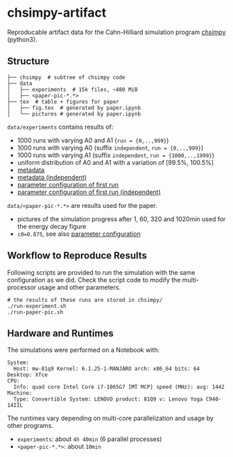 # chsimpy-artifact

Reproducable artifact data for the Cahn-Hilliard simulation program [chsimpy](https://github.com/uncertaintyhub/chsimpy) (python3).

## Structure

```
├── chsimpy  # subtree of chsimpy code
├── data
│   ├── experiments  # 15k files, ~480 MiB
│   ├── <paper-pic-*.*>
├── tex  # table + figures for paper
│   ├── fig.tex  # generated by paper.ipynb
│   └── pictures # generated by paper.ipynb
```

`data/experiments` contains results of:

- 1000 runs with varying A0 and A1 (`run = {0,..,999}`)
- 1000 runs with varying A0 (suffix `independent`, `run = {0,..,999}`)
- 1000 runs with varying A1 (suffix `independent`, `run = {1000,..,1999}`)
- uniform distribution of A0 and A1 with a variation of [99.5%, 100.5%]
- [metadata](data/experiments/0.89-uniform-2023-metadata.csv)
- [metadata (independent)](data/experiments/0.89-uniform-2023-independent-metadata.csv)
- [parameter configuration of first run](data/experiments/0.89-uniform-2023-run0.solution.yaml)
- [parameter configuration of first run (independent)](data/experiments/0.89-uniform-2023-independent-run0.solution.yaml)

`data/<paper-pic-*.*>` are results used for the paper.

- pictures of the simulation progress after 1, 60, 320 and 1020min used for the energy decay figure
- `c0=0.875`, see also [parameter configuration](data/paper-pic-1020min-0.875.yaml)

## Workflow to Reproduce Results

Following scripts are provided to run the simulation with the same configuration as we did. Check the script code to modify the multi-processor usage and other parameters.

```
# the results of these runs are stored in chsimpy/
./run-experiment.sh
./run-paper-pic.sh
```

## Hardware and Runtimes

The simulations were performed on a Notebook with:

```
System:
  Host: mw-81q9 Kernel: 6.1.25-1-MANJARO arch: x86_64 bits: 64 Desktop: Xfce
CPU:
  Info: quad core Intel Core i7-1065G7 [MT MCP] speed (MHz): avg: 1442
Machine:
  Type: Convertible System: LENOVO product: 81Q9 v: Lenovo Yoga C940-14IIL
```

The runtimes vary depending on multi-core parallelization and usage by other programs.

- `experiments`: about `4h 40min` (6 parallel processes)
- `<paper-pic-*.*>`: about `10min`
